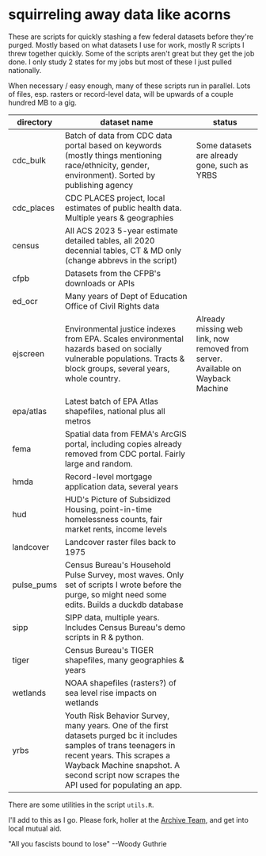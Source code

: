 # squirreling away data like acorns

These are scripts for quickly stashing a few federal datasets before they're purged. Mostly based on what datasets I use for work, mostly R scripts I threw together quickly. Some of the scripts aren't great but they get the job done. I only study 2 states for my jobs but most of these I just pulled nationally.

When necessary / easy enough, many of these scripts run in parallel. Lots of files, esp. rasters or record-level data, will be upwards of a couple hundred MB to a gig.

| directory  | dataset name                                                                                                                                                                                                                                 | status                                                                          |
| ---------- | -------------------------------------------------------------------------------------------------------------------------------------------------------------------------------------------------------------------------------------------- | ------------------------------------------------------------------------------- |
| cdc_bulk   | Batch of data from CDC data portal based on keywords (mostly things mentioning race/ethnicity, gender, environment). Sorted by publishing agency                                                                                             | Some datasets are already gone, such as YRBS                                    |
| cdc_places | CDC PLACES project, local estimates of public health data. Multiple years & geographies                                                                                                                                                      |                                                                                 |
| census     | All ACS 2023 5-year estimate detailed tables, all 2020 decennial tables, CT & MD only (change abbrevs in the script)                                                                                                                         |                                                                                 |
| cfpb       | Datasets from the CFPB's downloads or APIs                                                                                                                                                                                                   |                                                                                 |
| ed_ocr     | Many years of Dept of Education Office of Civil Rights data                                                                                                                                                                                  |                                                                                 |
| ejscreen   | Environmental justice indexes from EPA. Scales environmental hazards based on socially vulnerable populations. Tracts & block groups, several years, whole country.                                                                          | Already missing web link, now removed from server. Available on Wayback Machine |
| epa/atlas  | Latest batch of EPA Atlas shapefiles, national plus all metros                                                                                                                                                                               |                                                                                 |
| fema       | Spatial data from FEMA's ArcGIS portal, including copies already removed from CDC portal. Fairly large and random.                                                                                                                           |                                                                                 |
| hmda       | Record-level mortgage application data, several years                                                                                                                                                                                        |                                                                                 |
| hud        | HUD's Picture of Subsidized Housing, point-in-time homelessness counts, fair market rents, income levels                                                                                                                                     |                                                                                 |
| landcover  | Landcover raster files back to 1975                                                                                                                                                                                                          |                                                                                 |
| pulse_pums | Census Bureau's Household Pulse Survey, most waves. Only set of scripts I wrote before the purge, so might need some edits. Builds a duckdb database                                                                                         |                                                                                 |
| sipp       | SIPP data, multiple years. Includes Census Bureau's demo scripts in R & python.                                                                                                                                                              |                                                                                 |
| tiger      | Census Bureau's TIGER shapefiles, many geographies & years                                                                                                                                                                                   |                                                                                 |
| wetlands   | NOAA shapefiles (rasters?) of sea level rise impacts on wetlands                                                                                                                                                                             |                                                                                 |
| yrbs       | Youth Risk Behavior Survey, many years. One of the first datasets purged bc it includes samples of trans teenagers in recent years. This scrapes a Wayback Machine snapshot. A second script now scrapes the API used for populating an app. |                                                                                 |

There are some utilities in the script `utils.R`.

I'll add to this as I go. Please fork, holler at the [Archive Team](https://github.com/ArchiveTeam/usgovernment-grab), and get into local mutual aid.

"All you fascists bound to lose" --Woody Guthrie
